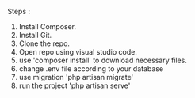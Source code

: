 Steps :
1. Install Composer.
2. Install Git. 
3. Clone the repo. 
4. Open repo using visual studio code.  
5. use 'composer install' to download necessary files.  
6. change .env file according to your database 
7. use migration 'php artisan migrate'
8. run the project 'php artisan serve'
